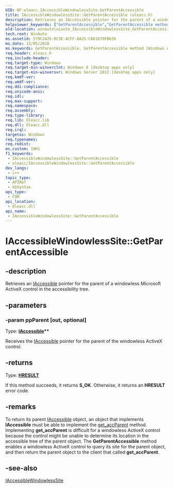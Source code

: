 ```yaml
---
UID: NF:oleacc.IAccessibleWindowlessSite.GetParentAccessible
title: IAccessibleWindowlessSite::GetParentAccessible (oleacc.h)
description: Retrieves an IAccessible pointer for the parent of a windowless Microsoft ActiveX control in the accessibility tree.
helpviewer_keywords: ["GetParentAccessible","GetParentAccessible method [Windows Accessibility]","GetParentAccessible method [Windows Accessibility]","IAccessibleWindowlessSite interface","IAccessibleWindowlessSite interface [Windows Accessibility]","GetParentAccessible method","IAccessibleWindowlessSite.GetParentAccessible","IAccessibleWindowlessSite::GetParentAccessible","oleacc/IAccessibleWindowlessSite::GetParentAccessible","winauto.uiauto_IAccessibleWindowlessSite_GetParentAccessible"]
old-location: winauto\uiauto_IAccessibleWindowlessSite_GetParentAccessible.htm
tech.root: WinAuto
ms.assetid: 579C2425-9C3E-4CFF-8A25-C661670FB636
ms.date: 12/05/2018
ms.keywords: GetParentAccessible, GetParentAccessible method [Windows Accessibility], GetParentAccessible method [Windows Accessibility],IAccessibleWindowlessSite interface, IAccessibleWindowlessSite interface [Windows Accessibility],GetParentAccessible method, IAccessibleWindowlessSite.GetParentAccessible, IAccessibleWindowlessSite::GetParentAccessible, oleacc/IAccessibleWindowlessSite::GetParentAccessible, winauto.uiauto_IAccessibleWindowlessSite_GetParentAccessible
req.header: oleacc.h
req.include-header: 
req.target-type: Windows
req.target-min-winverclnt: Windows 8 [desktop apps only]
req.target-min-winversvr: Windows Server 2012 [desktop apps only]
req.kmdf-ver: 
req.umdf-ver: 
req.ddi-compliance: 
req.unicode-ansi: 
req.idl: 
req.max-support: 
req.namespace: 
req.assembly: 
req.type-library: 
req.lib: Oleacc.lib
req.dll: Oleacc.dll
req.irql: 
targetos: Windows
req.typenames: 
req.redist: 
ms.custom: 19H1
f1_keywords:
 - IAccessibleWindowlessSite::GetParentAccessible
 - oleacc/IAccessibleWindowlessSite::GetParentAccessible
dev_langs:
 - c++
topic_type:
 - APIRef
 - kbSyntax
api_type:
 - COM
api_location:
 - Oleacc.dll
api_name:
 - IAccessibleWindowlessSite::GetParentAccessible
---
```


# IAccessibleWindowlessSite::GetParentAccessible


## -description

Retrieves an <a href="/windows/desktop/api/oleacc/nn-oleacc-iaccessible">IAccessible</a> pointer for the parent of a windowless Microsoft ActiveX control in the accessibility tree.

## -parameters

### -param ppParent [out, optional]

Type: <b><a href="/windows/desktop/api/oleacc/nn-oleacc-iaccessible">IAccessible</a>**</b>

Receives the <a href="/windows/desktop/api/oleacc/nn-oleacc-iaccessible">IAccessible</a> pointer for the parent of the windowless ActiveX control.

## -returns

Type: <b><a href="/windows/desktop/WinProg/windows-data-types">HRESULT</a></b>

If this method succeeds, it returns <b xmlns:loc="http://microsoft.com/wdcml/l10n">S_OK</b>. Otherwise, it returns an <b xmlns:loc="http://microsoft.com/wdcml/l10n">HRESULT</b> error code.

## -remarks

To return its parent <a href="/windows/desktop/api/oleacc/nn-oleacc-iaccessible">IAccessible</a> object, an object that implements <b>IAccessible</b> must be able to implement the <a href="/windows/desktop/api/oleacc/nf-oleacc-iaccessible-get_accparent">get_accParent</a> method.  Implementing <b>get_accParent</b> is difficult for a   windowless  ActiveX control because the control might be unable to determine its location in the accessible tree of the parent object.  The <b>GetParentAccessible</b> method enables a windowless ActiveX control to query its site for the parent object, and then return the parent object to the client that called <b>get_accParent</b>.

## -see-also

<a href="/windows/desktop/api/oleacc/nn-oleacc-iaccessiblewindowlesssite">IAccessibleWindowlessSite</a>

